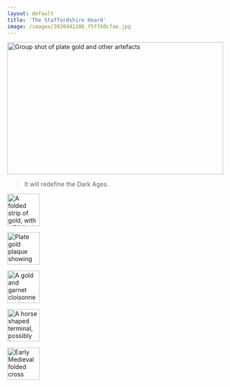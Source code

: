 ```yaml
---
layout: default
title: 'The Staffordshire Hoard'
image: /images/3920441286_f5ff60cfae.jpg
---
```

<div id="fish">
<a href="{{site.baseurl}}/images/3931735918_f0d4e8702f_o.jpg" title="Group shot of some of the star objects by portableantiquities, on Flickr" rel="lightbox"><img src="https://live.staticflickr.com/2506/3931735918_c42c8c7d9f_c.jpg" width="500" height="306" alt="Group shot of plate gold and other artefacts"></a>
<blockquote>It will redefine the Dark Ages.</blockquote>
</div>

<div class="flickrset">

<a href="{{site.baseurl}}/images/3920441286_f5ff60cfae.jpg" title="View a larger photo of the Biblical inscription" rel="lightbox"><img src="{{site.baseurl}}/images/3920441286_f5ff60cfae_s.jpg" width="75" height="75" alt="A folded strip of gold, with a Biblical inscription"></a>

<a href="{{site.baseurl}}/images/3919657445_78ace4358b.jpg" title="View a larger photo of the gold plaque" rel="lightbox"><img src="{{site.baseurl}}/images/3919657445_78ace4358b_s.jpg" width="75" height="75" alt="Plate gold plaque showing eagles joined by a fish"></a>

<a href="{{site.baseurl}}/images/3920445032_473c04de23.jpg" title="Scabbard boss 675 by portableantiquities, on Flickr" rel="lightbox"><img src="{{site.baseurl}}/images//3920445032_473c04de23_s.jpg" width="75" height="75" alt="A gold and garnet cloisonne scabbard boss"></a>

<a href="{{site.baseurl}}/images/3919647801_c24bf18c7b_b.jpg" title="View a larger photo of the horse shaped terminal" rel="lightbox"><img src="{{site.baseurl}}/images/3919647801_c24bf18c7b_s.jpg" width="75" height="75" alt="A horse shaped terminal, possibly from a helmet"></a>

<a href="{{site.baseurl}}/images/3920443764_6866c770d7_b.jpg" title="View a larger photo of an Early Medieval folded cross by portableantiquities, on Flickr" rel="lightbox"><img src="{{site.baseurl}}/images/3920443764_6866c770d7_s.jpg" width="75" height="75" alt="Early Medieval folded cross"></a>

</div>
